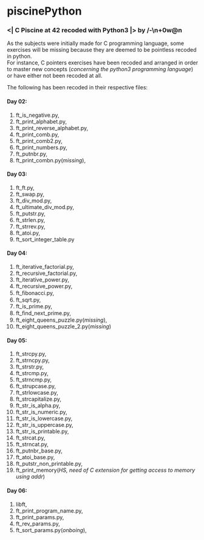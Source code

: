 ﻿# piscinePython
### <| C Piscine at 42 recoded with Python3 |> by /-\n+0w@n

As the subjects were initially made for C programming language, some exercises will be missing because they are deemed to be pointless recoded in python.<br />
For instance, C pointers exercises have been recoded and arranged in order to master new concepts (*concerning the python3 programming language*) or have either not been recoded at all. 

The following has been recoded in their respective files:

#### Day 02:
  1. ft_is_negative.py,<br />
  2. ft_print_alphabet.py,<br />
  3. ft_print_reverse_alphabet.py,<br />
  4. ft_print_comb.py,<br />
  5. ft_print_comb2.py,<br />
  6. ft_print_numbers.py,<br />
  7. ft_putnbr.py,<br />
  8. ft_print_combn.py(*missing*),<br />

#### Day 03:
  1. ft_ft.py,<br />
  2. ft_swap.py,<br />
  3. ft_div_mod.py,<br />
  4. ft_ultimate_div_mod.py,<br />
  5. ft_putstr.py,<br />
  6. ft_strlen.py,<br />
  7. ft_strrev.py,<br />
  8. ft_atoi.py,<br />
  9. ft_sort_integer_table.py<br />

#### Day 04:
  1. ft_iterative_factorial.py,<br />
  2. ft_recursive_factorial.py,<br />
  3. ft_iterative_power.py,<br />
  4. ft_recursive_power.py,<br />
  5. ft_ﬁbonacci.py,<br />
  6. ft_sqrt.py,<br />
  7. ft_is_prime.py,<br />
  8. ft_ﬁnd_next_prime.py,<br />
  9. ft_eight_queens_puzzle.py(*missing*),<br />
  10. ft_eight_queens_puzzle_2.py(*missing*)<br />

#### Day 05:
  1. ft_strcpy.py,<br />
  2. ft_strncpy.py,<br />
  3. ft_strstr.py,<br />
  4. ft_strcmp.py,<br />
  5. ft_strncmp.py,<br />
  6. ft_strupcase.py,<br />
  7. ft_strlowcase.py,<br />
  8. ft_strcapitalize.py,<br />
  9. ft_str_is_alpha.py,<br />
  10. ft_str_is_numeric.py,<br />
  11. ft_str_is_lowercase.py,<br />
  12. ft_str_is_uppercase.py,<br />
  13. ft_str_is_printable.py,<br />
  14. ft_strcat.py,<br />
  15. ft_strncat.py,<br />
  16. ft_putnbr_base.py,<br />
  17. ft_atoi_base.py,<br />
  18. ft_putstr_non_printable.py,<br />
  19. ft_print_memory(*HS, need of C extension for getting access to memory using addr*)<br />

#### Day 06:
  1. libft,<br />
  2. ft_print_program_name.py,<br />
  3. ft_print_params.py,<br />
  4. ft_rev_params.py,<br />
  5. ft_sort_params.py(*onboing*),<br />
  



